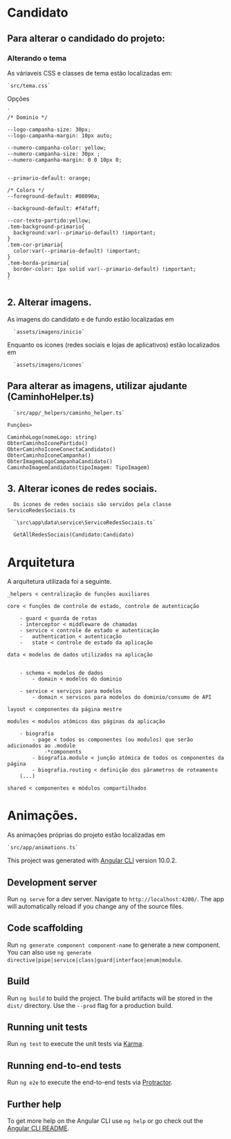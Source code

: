 # Candidato


## Para alterar o candidado do projeto:
  
    
  ### Alterando o tema

  As váriaveis CSS e classes de tema estão localizadas em:

    `src/tema.css`

  Opções

    `
    /* Dominio */
  
    --logo-campanha-size: 30px;
    --logo-campanha-margin: 10px auto;
  
    --numero-campanha-color: yellow;
    --numero-campanha-size: 30px ;
    --numero-campanha-margin: 0 0 10px 0;
  
    
    --primario-default: orange;
  
    /* Colors */
    --foreground-default: #08090a;
  
    --background-default: #f4faff;
  
    --cor-texto-partido:yellow;
    .tem-background-primario{
      background:var(--primario-default) !important;
    }
    .tem-cor-primaria{
      color:var(--primario-default) !important;
    }
    .tem-borda-primaria{
      border-color: 1px solid var(--primario-default) !important;
    }
    `

  ## 2. Alterar imagens.

  As imagens do candidato e de fundo estão localizadas em

      `assets/imagens/inicio`

  Enquanto os ícones (redes sociais e lojas de aplicativos) estão localizados em

      `assets/imagens/icones`


  ## Para alterar as imagens, utilizar ajudante (CaminhoHelper.ts)

      `src/app/_helpers/caminho_helper.ts`

    Funções>
      
    CaminhoLogo(nomeLogo: string)
    ObterCaminhoIconePartido()
    ObterCaminhoIconeConectaCandidato() 
    ObterCaminhoIconeCampanha()
    ObterImagemLogoCampanhaCandidato()
    CaminhoImagemCandidato(tipoImagem: TipoImagem)
    
    
  ## 3. Alterar icones de redes sociais.

      Os icones de redes sociais são servidos pela classe ServicoRedesSociais.ts

      `\src\app\data\service\ServicoRedesSociais.ts`

      GetAllRedesSociais(Candidato:Candidato)
  
# Arquitetura

A arquitetura utilizada foi a seguinte.

    _helpers < centralização de funções auxiliares

    core < funções de controle de estado, controle de autenticação

        - guard < guarda de rotas 
        - interceptor < middleware de chamadas
        - service < controle de estado e autenticação
        -   authentication < autenticação
        -   state < controle de estado da aplicação

    data < modelos de dados utilizados na aplicação


        - schema < modelos de dados
            - domain < modelos do dominio

        - service < serviços para modelos
            - domain < servicos para modelos do dominio/consumo de API

    layout < componentes da página mestre

    modules < modulos atômicos das páginas da aplicação

        - biografia
            - page < todos os componentes (ou modulos) que serão adicionados ao .module
                -*components
            - biografia.module < junção atômica de todos os componentes da página
            - biografia.routing < definição dos pârametros de roteamento
        (...)

    shared < componentes e módulos compartilhados


# Animações.
    
As animações próprias do projeto estão localizadas em

    `src/app/animations.ts`



This project was generated with [Angular CLI](https://github.com/angular/angular-cli) version 10.0.2.

## Development server

Run `ng serve` for a dev server. Navigate to `http://localhost:4200/`. The app will automatically reload if you change any of the source files.

## Code scaffolding

Run `ng generate component component-name` to generate a new component. You can also use `ng generate directive|pipe|service|class|guard|interface|enum|module`.

## Build

Run `ng build` to build the project. The build artifacts will be stored in the `dist/` directory. Use the `--prod` flag for a production build.

## Running unit tests

Run `ng test` to execute the unit tests via [Karma](https://karma-runner.github.io).

## Running end-to-end tests

Run `ng e2e` to execute the end-to-end tests via [Protractor](http://www.protractortest.org/).

## Further help

To get more help on the Angular CLI use `ng help` or go check out the [Angular CLI README](https://github.com/angular/angular-cli/blob/master/README.md).
